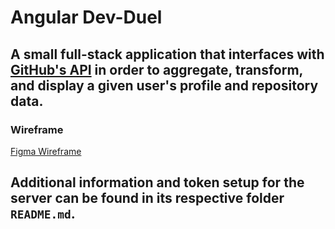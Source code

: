 
# Angular Dev-Duel

A small full-stack application that interfaces with [GitHub's API](https://developer.github.com/v3/) in order to aggregate, transform, and display a given user's profile and repository data.  
---

### Wireframe
[Figma Wireframe](https://www.figma.com/file/nas0hU6wALYMd22JjSRzbz/Dev-Duel?node-id=0%3A1)

## Additional information and token setup for the server can be found in its respective folder `README.md`.

